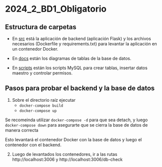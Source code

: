 # 2024_2_BD1_Obligatorio

## Estructura de carpetas

- En [src](src) está la aplicación de backend (aplicación Flask) y los archivos necesarios (Dockerfile y requirements.txt) para levantar la aplicación en un contenedor Docker.

- En [docs](docs) están los diagramas de tablas de la base de datos.

- En [scripts](scripts) están los scripts MySQL para crear tablas, insertar datos maestro y controlar permisos.

## Pasos para probar el backend y la base de datos

1) Sobre el directorio raíz ejecutar
    - `docker-compose build`
    - `docker-compose up` 

Se recomeinda utilizar `docker-compose -d` para que sea detach, y luego `docker-compose down` para asegurarte que se cierra la base de datos de manera correcta 

Esto levantará el contenedor Docker con la base de datos y luego el contenedor con el backend.

2) Luego de levantados los contenedores, ir a las rutas http://localhost:3006 y http://localhost:3006/db-check